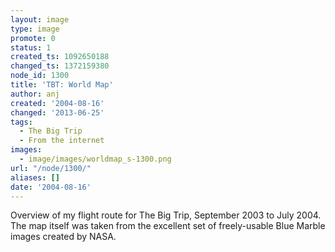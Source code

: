 ```yaml
---
layout: image
type: image
promote: 0
status: 1
created_ts: 1092650188
changed_ts: 1372159380
node_id: 1300
title: 'TBT: World Map'
author: anj
created: '2004-08-16'
changed: '2013-06-25'
tags:
  - The Big Trip
  - From the internet
images:
  - image/images/worldmap_s-1300.png
url: "/node/1300/"
aliases: []
date: '2004-08-16'
---
```

Overview of my flight route for The Big Trip, September 2003 to July 2004.  The map itself was taken from the excellent set of freely-usable Blue Marble images created by NASA.

